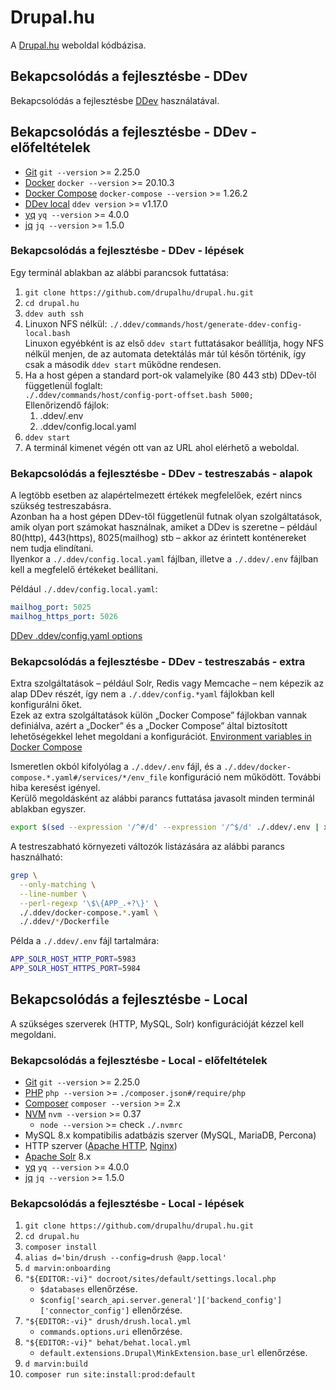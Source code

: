
# Drupal.hu

A [Drupal.hu](https://drupal.hu) weboldal kódbázisa.


## Bekapcsolódás a fejlesztésbe - DDev

Bekapcsolódás a fejlesztésbe [DDev](https://ddev.readthedocs.io/en/stable/) használatával.


## Bekapcsolódás a fejlesztésbe - DDev - előfeltételek

* [Git](https://git-scm.com/) `git --version` >= 2.25.0
* [Docker](https://www.docker.com/) `docker --version` >= 20.10.3
* [Docker Compose](https://docs.docker.com/compose/) `docker-compose --version` >= 1.26.2
* [DDev local](https://www.ddev.com/ddev-local/) `ddev version` >= v1.17.0
* [yq](https://github.com/mikefarah/yq) `yq --version` >= 4.0.0
* [jq](https://stedolan.github.io/jq/) `jq --version` >= 1.5.0


### Bekapcsolódás a fejlesztésbe - DDev - lépések

Egy terminál ablakban az alábbi parancsok futtatása:
1. `git clone https://github.com/drupalhu/drupal.hu.git`
2. `cd drupal.hu`
3. `ddev auth ssh`
4. Linuxon NFS nélkül: `./.ddev/commands/host/generate-ddev-config-local.bash` \
   Linuxon egyébként is az első `ddev start` futtatásakor beállítja,
   hogy NFS nélkül menjen, de az automata detektálás már túl későn
   történik, így csak a második `ddev start` működne rendesen.
5. Ha a host gépen a standard port-ok valamelyike (80 443 stb) DDev-től függetlenül foglalt: \
   `./.ddev/commands/host/config-port-offset.bash 5000;` \
   Ellenőrizendő fájlok:
   1. .ddev/.env
   2. .ddev/config.local.yaml
6. `ddev start`
7. A terminál kimenet végén ott van az URL ahol elérhető a weboldal.


### Bekapcsolódás a fejlesztésbe - DDev - testreszabás - alapok

A legtöbb esetben az alapértelmezett értékek megfelelőek, ezért nincs
szükség testreszabásra. \
Azonban ha a host gépen DDev-től függetlenül futnak olyan szolgáltatások,
amik olyan port számokat használnak, amiket a DDev is szeretne – például
80(http), 443(https), 8025(mailhog) stb – akkor az érintett konténereket
nem tudja elindítani. \
Ilyenkor a `./.ddev/config.local.yaml` fájlban, illetve a `./.ddev/.env`
fájlban kell a megfelelő értékeket beállítani.

Például `./.ddev/config.local.yaml`:
```yaml
mailhog_port: 5025
mailhog_https_port: 5026
```

[DDev .ddev/config.yaml options](https://ddev.readthedocs.io/en/stable/users/extend/config_yaml/)


### Bekapcsolódás a fejlesztésbe - DDev - testreszabás - extra

Extra szolgáltatások – például Solr, Redis vagy Memcache – nem képezik
az alap DDev részét, így nem a `./.ddev/config.*yaml` fájlokban kell
konfigurálni őket. \
Ezek az extra szolgáltatások külön „Docker Compose” fájlokban vannak
definiálva, azért a „Docker” és a „Docker Compose” által biztosított
lehetőségekkel lehet megoldani a konfigurációt.
[Environment variables in Docker Compose](https://docs.docker.com/compose/environment-variables/)

Ismeretlen okból kifolyólag a `./.ddev/.env` fájl, és a
`./.ddev/docker-compose.*.yaml#/services/*/env_file` konfiguráció nem
működött. További hiba keresést igényel. \
Kerülő megoldásként az alábbi parancs futtatása javasolt minden terminál
ablakban egyszer.
```bash
export $(sed --expression '/^#/d' --expression '/^$/d' ./.ddev/.env | xargs);
```

A testreszabható környezeti változók listázására az alábbi parancs használható:
```bash
grep \
  --only-matching \
  --line-number \
  --perl-regexp '\$\{APP_.+?\}' \
  ./.ddev/docker-compose.*.yaml \
  ./.ddev/*/Dockerfile
```

Példa a `./.ddev/.env` fájl tartalmára:
```bash
APP_SOLR_HOST_HTTP_PORT=5983
APP_SOLR_HOST_HTTPS_PORT=5984
```


## Bekapcsolódás a fejlesztésbe - Local

A szükséges szerverek (HTTP, MySQL, Solr) konfigurációját kézzel kell
megoldani.


### Bekapcsolódás a fejlesztésbe - Local - előfeltételek

* [Git](https://git-scm.com/) `git --version` >= 2.25.0
* [PHP](https://www.php.net/) `php --version` >= `./composer.json#/require/php`
* [Composer](https://getcomposer.org/) `composer --version` >= 2.x
* [NVM](https://github.com/nvm-sh/nvm) `nvm --version` >= 0.37
  * `node --version` >= check `./.nvmrc`
* MySQL 8.x kompatibilis adatbázis szerver (MySQL, MariaDB, Percona)
* HTTP szerver ([Apache HTTP](https://httpd.apache.org/), [Nginx](http://nginx.org/))
* [Apache Solr](https://solr.apache.org/) 8.x
* [yq](https://github.com/mikefarah/yq) `yq --version` >= 4.0.0
* [jq](https://stedolan.github.io/jq/) `jq --version` >= 1.5.0


### Bekapcsolódás a fejlesztésbe - Local - lépések

1. `git clone https://github.com/drupalhu/drupal.hu.git`
2. `cd drupal.hu`
3. `composer install`
4. `alias d='bin/drush --config=drush @app.local'`
5. `d marvin:onboarding`
6. `"${EDITOR:-vi}" docroot/sites/default/settings.local.php`
   * `$databases` ellenőrzése.
   * `$config['search_api.server.general']['backend_config']['connector_config']` ellenőrzése.
7. `"${EDITOR:-vi}" drush/drush.local.yml`
   * `commands.options.uri` ellenőrzése.
8. `"${EDITOR:-vi}" behat/behat.local.yml`
   * `default.extensions.Drupal\MinkExtension.base_url` ellenőrzése.
9. `d marvin:build`
10. `composer run site:install:prod:default`

